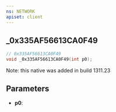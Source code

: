 ```yaml
---
ns: NETWORK
apiset: client
---
```

## _0x335AF56613CA0F49

```c
// 0x335AF56613CA0F49
void _0x335AF56613CA0F49(int p0);
```

Note: this native was added in build 1311.23

## Parameters
* **p0**:



